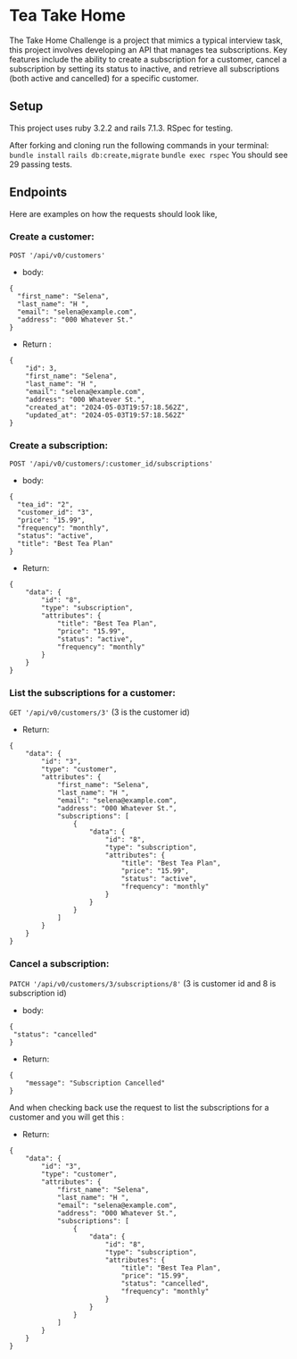 # Tea Take Home

The Take Home Challenge is a project that mimics a typical interview task, this project involves developing an API that manages tea subscriptions. Key features include the ability to create a subscription for a customer, cancel a subscription by setting its status to inactive, and retrieve all subscriptions (both active and cancelled) for a specific customer.

## Setup
This project uses ruby 3.2.2 and rails 7.1.3. RSpec for testing.

After forking and cloning run the following commands in your terminal:
`bundle install`
`rails db:create,migrate`
`bundle exec rspec`
You should see 29 passing tests.

## Endpoints
Here are examples on how the requests should look like,

### Create a customer:
`POST '/api/v0/customers' `
- body:
```
{
  "first_name": "Selena",
  "last_name": "H ",
  "email": "selena@example.com",
  "address": "000 Whatever St."
}
```
- Return :
```
{
    "id": 3,
    "first_name": "Selena",
    "last_name": "H ",
    "email": "selena@example.com",
    "address": "000 Whatever St.",
    "created_at": "2024-05-03T19:57:18.562Z",
    "updated_at": "2024-05-03T19:57:18.562Z"
}
```

### Create a subscription:
` POST '/api/v0/customers/:customer_id/subscriptions' `

- body:
```
{
  "tea_id": "2",
  "customer_id": "3",
  "price": "15.99",
  "frequency": "monthly",
  "status": "active",
  "title": "Best Tea Plan"
}
```

- Return:
```
{
    "data": {
        "id": "8",
        "type": "subscription",
        "attributes": {
            "title": "Best Tea Plan",
            "price": "15.99",
            "status": "active",
            "frequency": "monthly"
        }
    }
}
```
### List the subscriptions for a customer:
` GET '/api/v0/customers/3' ` (3 is the customer id)

- Return:
```
{
    "data": {
        "id": "3",
        "type": "customer",
        "attributes": {
            "first_name": "Selena",
            "last_name": "H ",
            "email": "selena@example.com",
            "address": "000 Whatever St.",
            "subscriptions": [
                {
                    "data": {
                        "id": "8",
                        "type": "subscription",
                        "attributes": {
                            "title": "Best Tea Plan",
                            "price": "15.99",
                            "status": "active",
                            "frequency": "monthly"
                        }
                    }
                }
            ]
        }
    }
}
```
### Cancel a subscription:
` PATCH '/api/v0/customers/3/subscriptions/8' ` (3 is customer id and 8 is subscription id)
- body:
```
{
 "status": "cancelled"
}
```

- Return:
```
{
    "message": "Subscription Cancelled"
}
```
And when checking back use the request to list the subscriptions for a customer and you will get this :
- Return:

```
{
    "data": {
        "id": "3",
        "type": "customer",
        "attributes": {
            "first_name": "Selena",
            "last_name": "H ",
            "email": "selena@example.com",
            "address": "000 Whatever St.",
            "subscriptions": [
                {
                    "data": {
                        "id": "8",
                        "type": "subscription",
                        "attributes": {
                            "title": "Best Tea Plan",
                            "price": "15.99",
                            "status": "cancelled",
                            "frequency": "monthly"
                        }
                    }
                }
            ]
        }
    }
}
```
